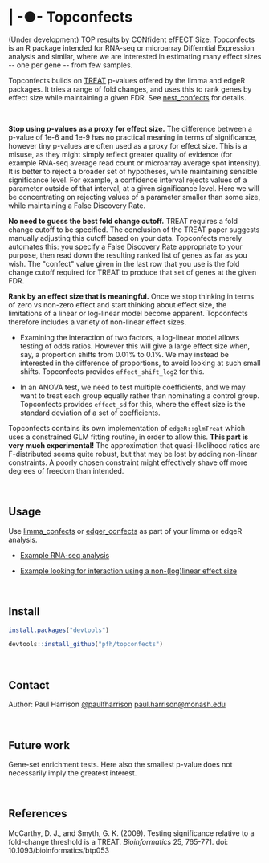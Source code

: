 # | -●- Topconfects 

(Under development) TOP results by CONfident efFECT Size. Topconfects is an R package intended for RNA-seq or microarray Differntial Expression analysis and similar, where we are interested in estimating many effect sizes -- one per gene -- from few samples.

Topconfects builds on [TREAT](http://bioinformatics.oxfordjournals.org/content/25/6/765.long) p-values offered by the limma and edgeR packages. It tries a range of fold changes, and uses this to rank genes by effect size while maintaining a given FDR. See [nest_confects](reference/nest_confects.html) for details.

<br/>

**Stop using p-values as a proxy for effect size.** The difference between a p-value of 1e-6 and 1e-9 has no practical meaning in terms of significance, however tiny p-values are often used as a proxy for effect size. This is a misuse, as they might simply reflect greater quality of evidence (for example RNA-seq average read count or microarray average spot intensity). It is better to reject a broader set of hypotheses, while maintaining sensible significance level. For example, a confidence interval rejects values of a parameter outside of that interval, at a given significance level. Here we will be concentrating on rejecting values of a parameter smaller than some size, while maintaining a False Discovery Rate.

**No need to guess the best fold change cutoff.** TREAT requires a fold change cutoff to be specified. The conclusion of the TREAT paper suggests manually adjusting this cutoff based on your data. Topconfects merely automates this: you specify a False Discovery Rate appropriate to your purpose, then read down the resulting ranked list of genes as far as you wish. The "confect" value given in the last row that you use is the fold change cutoff required for TREAT to produce that set of genes at the given FDR.

**Rank by an effect size that is meaningful.** Once we stop thinking in terms of zero vs non-zero effect and start thinking about effect size, the limitations of a linear or log-linear model become apparent. Topconfects therefore includes a variety of non-linear effect sizes.

* Examining the interaction of two factors, a log-linear model allows testing of odds ratios. However this will give a large effect size when, say, a proportion shifts from 0.01% to 0.1%. We may instead be interested in the difference of proportions, to avoid looking at such small shifts. Topconfects provides `effect_shift_log2` for this.

* In an ANOVA test, we need to test multiple coefficients, and we may want to treat each group equally rather than nominating a control group. Topconfects provides `effect_sd` for this, where the effect size is the standard deviation of a set of coefficients.

Topconfects contains its own implementation of `edgeR::glmTreat` which uses a constrained GLM fitting routine, in order to allow this. **This part is very much experimental!** The approximation that quasi-likelihood ratios are F-distributed seems quite robust, but that may be lost by adding non-linear constraints. A poorly chosen constraint might effectively shave off more degrees of freedom than intended.

<br/>

## Usage

Use [limma_confects](reference/limma_confects.html) or [edger_confects](reference/edger_confects.html) as part of your limma or edgeR analysis.

* [Example RNA-seq analysis](articles/fold_change.html)

* [Example looking for interaction using a non-(log)linear effect size](articles/nonlinear_effect.html)

<br/>

## Install

```r
install.packages("devtools")

devtools::install_github("pfh/topconfects")
```

<br/>

## Contact

Author: Paul Harrison [@paulfharrison](https://twitter.com/paulfharrison) paul.harrison@monash.edu

<br/>

## Future work

Gene-set enrichment tests. Here also the smallest p-value does not necessarily imply the greatest interest.

<br/>

## References

McCarthy, D. J., and Smyth, G. K. (2009). Testing significance relative to a fold-change threshold is a TREAT. *Bioinformatics* 25, 765-771. doi: 10.1093/bioinformatics/btp053 

